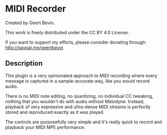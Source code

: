 # MIDI Recorder

Created by Geert Bevin.

This work is freely distributed under the CC BY 4.0 License.

If you want to support my efforts, please consider donating through:
http://paypal.me/geertbevin

## Description

This plugin is a very opinionated approach to MIDI recording where every message is captured in a sample-accurate way, like you would record audio.

There is no MIDI note editing, no quantizing, no individual CC tweaking, nothing that you wouldn't do with audio without Melodyne. Instead, playback of very expressive and ultra-dense MIDI streams is perfectly stored and reproduced exactly as it was played.

The controls are purposefully very simple and it's really quick to record and playback your MIDI MPE performance.